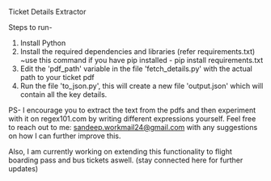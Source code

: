 Ticket Details Extractor

Steps to run-
1) Install Python
2) Install the required dependencies and libraries (refer requirements.txt) ~use this command if you have pip installed - pip install requirements.txt
3) Edit the 'pdf_path' variable in the file 'fetch_details.py' with the actual path to your ticket pdf
4) Run the file 'to_json.py', this will create a new file 'output.json' which will contain all the key details.

PS- I encourage you to extract the text from the pdfs and then experiment with it on regex101.com by writing different expressions yourself.
Feel free to reach out to me: sandeep.workmail24@gmail.com with any suggestions on how I can further improve this.

Also, I am currently working on extending this functionality to flight boarding pass and bus tickets aswell. (stay connected here for further updates)